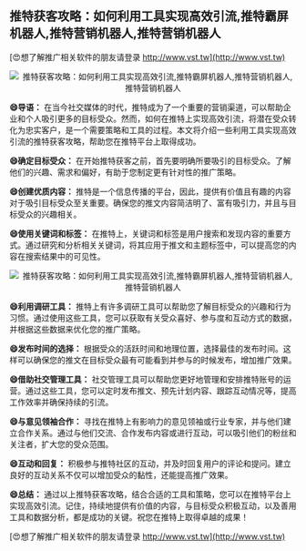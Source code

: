 ## **推特获客攻略：如何利用工具实现高效引流,推特霸屏机器人,推特营销机器人,推特营销机器人**

[😍想了解推广相关软件的朋友请登录 http://www.vst.tw](http://www.vst.tw)

 <center><img src="https://vst.tw/MP4/tuiguang/png/6.png" alt="推特获客攻略：如何利用工具实现高效引流,推特霸屏机器人,推特营销机器人,推特营销机器人"></center>

**😄导语：**
在当今社交媒体的时代，推特成为了一个重要的营销渠道，可以帮助企业和个人吸引更多的目标受众。然而，如何在推特上实现高效引流，将潜在受众转化为忠实客户，是一个需要策略和工具的过程。本文将介绍一些利用工具实现高效引流的推特获客攻略，帮助您在推特平台上取得成功。

**😄确定目标受众：**
在开始推特获客之前，首先要明确所要吸引的目标受众。了解他们的兴趣、需求和偏好，有助于您制定更有针对性的推广策略。

**😄创建优质内容：**
推特是一个信息传播的平台，因此，提供有价值且有趣的内容对于吸引目标受众至关重要。确保您的推文内容简洁明了、富有吸引力，并且与目标受众的兴趣相关。

**😄使用关键词和标签：**
在推特上，关键词和标签是用户搜索和发现内容的重要方式。通过研究和分析相关关键词，将其应用于推文和主题标签中，可以提高您的内容在搜索结果中的可见性。

 <center><img src="https://vst.tw/MP4/tuiguang/png/5.png" alt="推特获客攻略：如何利用工具实现高效引流,推特霸屏机器人,推特营销机器人,推特营销机器人"></center>

**😄利用调研工具：**
推特上有许多调研工具可以帮助您了解目标受众的兴趣和行为习惯。通过使用这些工具，您可以获取有关受众喜好、参与度和互动方式的数据，并根据这些数据来优化您的推广策略。

**😄发布时间的选择：**
根据受众的活跃时间和地理位置，选择最佳的发布时间。这样可以确保您的推文在目标受众最有可能看到并参与的时候发布，增加推广效果。

**😄借助社交管理工具：**
社交管理工具可以帮助您更好地管理和安排推特账号的运营。通过这些工具，您可以定时发布推文、预先计划内容、跟踪互动情况等，提高工作效率并确保持续的引流。

**😄与意见领袖合作：**
寻找在推特上有影响力的意见领袖或行业专家，并与他们建立合作关系。通过与他们交流、合作发布内容或进行互动，可以吸引他们的粉丝和关注者，扩大您的受众范围。

**😄互动和回复：**
积极参与推特社区的互动，并及时回复用户的评论和提问。建立良好的互动关系不仅可以增加受众的黏性，还能提高推广效果。

**😄总结：**
通过以上推特获客攻略，结合合适的工具和策略，您可以在推特平台上实现高效引流。记住，持续地提供有价值的内容，与目标受众积极互动，以及善用工具和数据分析，都是成功的关键。祝您在推特上取得卓越的成果！

[😍想了解推广相关软件的朋友请登录 http://www.vst.tw](http://www.vst.tw)



